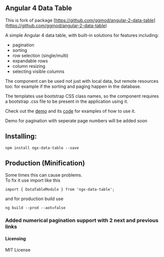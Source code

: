 ## Angular 4 Data Table

This is fork of package [https://github.com/ggmod/angular-2-data-table] (https://github.com/ggmod/angular-2-data-table)

A simple Angular 4 data table, with built-in solutions for features including:

* pagination
* sorting
* row selection (single/multi)
* expandable rows
* column resizing
* selecting visible columns

The component can be used not just with local data, but remote resources too: for example if the sorting and paging happen in the database.

The templates use bootstrap CSS class names, so the component requires a bootstrap .css file to be present in the application using it.

Check out the [demo](https://ggmod.github.io/angular-2-data-table-demo) and its [code](https://github.com/MIt9/angular-4-data-table-demo) for examples of how to use it. 

Demo for pagination with seperate page numbers will be added soon

## Installing:
`npm install ngx-data-table --save`

## Production (Minification)
Some times this can cause problems.  
To fix it use import like this

`import { DataTableModule } from 'ngx-data-table';`

and for production build use

`ng build --prod --aot=false`

 ### Added numerical pagination support with 2 next and previous links 
  
#### Licensing
MIT License
